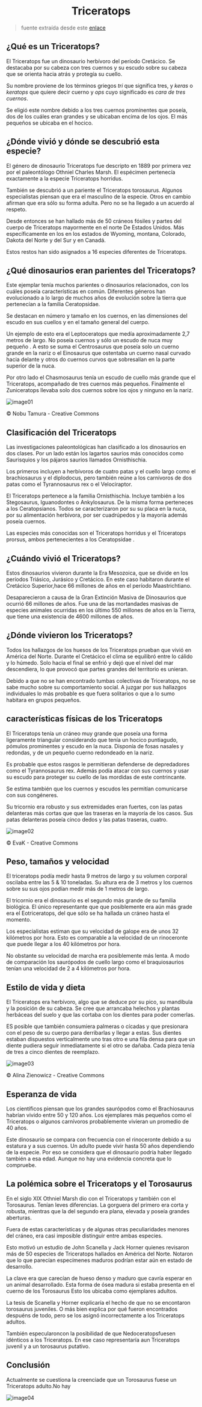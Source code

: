 <h1 align="center">Triceratops</h1>

> fuente extraída desde este [enlace](https://www.mundoprimaria.com/dinosaurios/tipos-de-dinosaurios-y-nombres-especies/triceratops)

## ¿Qué es un Triceratops?

El Triceratops fue un dinosaurio herbívoro del período Cretácico. Se destacaba por su cabeza con tres cuernos y su escudo sobre su cabeza que se orienta hacia atrás y protegía su cuello.

Su nombre proviene de los términos griegos _tri_ que significa tres, y _keras_ o _keratops_ que quiere decir cuerno y _ops_ cuyo significado es _cara de tres cuernos_.

Se eligió este nombre debido a los tres cuernos prominentes que poseía, dos de los cuáles eran grandes y se ubicaban encima de los ojos. El más pequeños se ubicaba en el hocico.

## ¿Dónde vivió y dónde se descubrió esta especie?

El género de dinosaurio Triceratops fue descripto en 1889 por primera vez por el paleontólogo Othniel Charles Marsh. El espécimen pertenecía exactamente a la especie Triceratops horridus.

También se descubrió a un pariente el Triceratops torosaurus. Algunos especialistas piensan que era el masculino de la especie. Otros en cambio afirman que era sólo su forma adulta. Pero no se ha llegado a un acuerdo al respeto.

Desde entonces se han hallado más de 50 cráneos fósiles y partes del cuerpo de Triceratops mayormente en el norte De Estados Unidos. Más específicamente en los en los estados de Wyoming, montana, Colorado, Dakota del Norte y del Sur y en Canadá.

Estos restos han sido asignados a 16 especies diferentes de Triceratops.

## ¿Qué dinosaurios eran parientes del Triceratops?

Este ejemplar tenía muchos parientes o dinosaurios relacionados, con los cuáles poseía características en común. Diferentes géneros han evolucionado a lo largo de muchos años de evolución sobre la tierra que pertenecían a la familia Ceratopsidae.

Se destacan en número y tamaño en los cuernos, en las dimensiones del escudo en sus cuellos y en el tamaño general del cuerpo.

Un ejemplo de esto era el Leptoceratops que medía aproximadamente 2,7 metros de largo. No poseía cuernos y sólo un escudo de nuca muy pequeño . A esto se suma el Centrosaurus que poseía solo un cuerno grande en la nariz o el Einosaurus que ostentaba un cuerno nasal curvado hacia delante y otros do cuernos curvos que sobresalían en la parte superior de la nuca.

Por otro lado el Chasmosaurus tenía un escudo de cuello más grande que el Triceratops, acompañado de tres cuernos más pequeños. Finalmente el Zuniceratops llevaba solo dos cuernos sobre los ojos y ninguno en la nariz.

![image01](./assets/image01.png)

©️ Nobu Tamura - Creative Commons

## Clasificación del Triceratops

Las investigaciones paleontológicas han clasificado a los dinosaurios en dos clases. Por un lado están los lagartos saurios más conocidos como Saurisquios y los pájaros saurios llamados Ornisthischia.

Los primeros incluyen a herbívoros de cuatro patas y el cuello largo como el brachiosaurus y el diplodocus, pero también reúne a los carnívoros de dos patas como el Tyrannosaurus rex o el Velociraptor.

El Triceratops pertenece a la familia Ornisthischia. Incluye también a los Stegosaurus, Iguanodontes o Ankylosaurus. De la misma forma perteneces a los Ceratopsianos. Todos se caracterizaron por su su placa en la nuca, por su alimentación herbívora, por ser cuadrúpedos y la mayoría además poseía cuernos.

Las especies más conocidas son el Triceratops horridus y el Triceratops prorsus, ambos pertenecientes a los Ceratopsidae .

## ¿Cuándo vivió el Triceratops?

Estos dinosaurios vivieron durante la Era Mesozoica, que se divide en los períodos Triásico, Jurásico y Cretácico. En este caso habitaron durante el Cretácico Superior,hace 66 millones de años en el período Maastrichtiano.

Desaparecieron a causa de la Gran Extinción Masiva de Dinosaurios que ocurrió 66 millones de años. Fue una de las mortandades masivas de especies animales ocurridas en los último 550 millones de años en la Tierra, que tiene una existencia de 4600 millones de años.

## ¿Dónde vivieron los Triceratops?

Todos los hallazgos de los huesos de los Triceratops prueban que vivió en América del Norte. Durante el Cretácico el clima se equilibró entre lo cálido y lo húmedo. Solo hacia el final se enfrió y dejó que el nivel del mar descendiera, lo que provocó que partes grandes del territorio es unieran.

Debido a que no se han encontrado tumbas colectivas de Triceratops, no se sabe mucho sobre su comportamiento social. A juzgar por sus hallazgos individuales lo más probable es que fuera solitarios o que a lo sumo habitara en grupos pequeños.

## características físicas de los Triceratops

El Triceratops tenía un cráneo muy grande que poseía una forma ligeramente triangular considerando que tenía un hocico puntiagudo, pómulos prominentes y escudo en la nuca. Disponía de fosas nasales y redondas, y de un pequeño cuerno redondeado en la nariz.

Es probable que estos rasgos le permitieran defenderse de depredadores como el Tyrannosaurus rex. Además podía atacar con sus cuernos y usar su escudo para proteger su cuello de las mordidas de este contrincante.

Se estima también que los cuernos y escudos les permitían comunicarse con sus congéneres.

Su tricornio era robusto y sus extremidades eran fuertes, con las patas delanteras más cortas que que las traseras en la mayoría de los casos. Sus patas delanteras poseía cinco dedos y las patas traseras, cuatro.

![image02](./assets/image02.png)

©️ EvaK - Creative Commons

## Peso, tamaños y velocidad

El triceratops podía medir hasta 9 metros de largo y su volumen corporal oscilaba entre las 5 & 10 toneladas. Su altura era de 3 metros y los cuernos sobre su sus ojos podían medir más de 1 metros de largo.

El tricornio era el dinosaurio es el segundo más grande de su familia biológica. El único representante que que posiblemente era aún más grade era el Eotriceratops, del que sólo se ha hallada un cráneo hasta el momento.

Los especialistas estiman que su velocidad de galope era de unos 32 kilómetros por hora. Esto es comparable a la velocidad de un rinoceronte que puede llegar a los 40 kilómetros por hora.

No obstante su velocidad de marcha era posiblemente más lenta. A modo de comparación los saurópodos de cuello largo como el braquiosaurios tenían una velocidad de 2 a 4 kilómetros por hora.

## Estilo de vida y dieta

El Triceratops era herbívoro, algo que se deduce por su pico, su mandíbula y la posición de su cabeza. Se cree que arrancaba helechos y plantas herbáceas del suelo y que las cortaba con los dientes para poder comerlas.

ES posible que también consumiera palmeras o cícadas y que presionara con el peso de su cuerpo para derribarlas y llegar a estas. Sus dientes estaban dispuestos verticalmente uno tras otro e una fila densa para que un diente pudiera seguir inmediatamente si el otro se dañaba. Cada pieza tenía de tres a cinco dientes de reemplazo.

![image03](./assets/image03.png)

©️ Alina Zienowicz - Creative Commons

## Esperanza de vida

Los científicos piensan que los grandes saurópodos como el Brachiosaurus habrían vivido entre 50 y 120 años. Los ejemplares más pequeños como el Triceratops o algunos carnívoros probablemente vivieran un promedio de 40 años.

Este dinosaurio se compara con frecuencia con el rinoceronte debido a su estatura y a sus cuernos. Un adulto puede vivir hasta 50 años dependiendo de la especie. Por eso se considera que el dinosaurio podría haber llegado también a esa edad. Aunque no hay una evidencia concreta que lo compruebe.

## La polémica sobre el Triceratops y el Torosaurus

En el siglo XIX Othniel Marsh dio con el Triceratops y también con el Torosaurus. Tenían leves diferencias. La gorguera del primero era corta y robusta, mientras que la del segundo era plana, elevada y poseía grandes aberturas.

Fuera de estas características y de algunas otras peculiaridades menores del cráneo, era casi imposible distinguir entre ambas especies.

Esto motivó un estudio de John Scanella y Jack Horner quienes revisaron más de 50 especies de Triceratops hallados en América del Norte. Notaron que lo que parecían especímenes maduros podrían estar aún en estado de desarrollo.

La clave era que carecían de hueso denso y maduro que cavría esperar en un animal desarrollado. Esta forma de ósea madura si estaba presenta en el cuerno de los Torosaurus Esto los ubicaba como ejemplares adultos.

La tesis de Scanella y Horner explicaría el hecho de que no se encontaron torosaurus juveniles. O más bien explica por qué fueron encontrados despuéns de todo, pero se los asignó incorrectamente a los Triceratops adultos.

También especularoncon la posibilidad de que Nedoceratopsfuesen idénticos a los Triceratops. En ese caso representaría aun Triceratops juvenil y a un torosaurus putativo.

## Conclusión

Actualmente se cuestiona la creenciade que un Torosaurus fuese un Triceratops adulto.No hay

![image04](./assets/image04.png)

